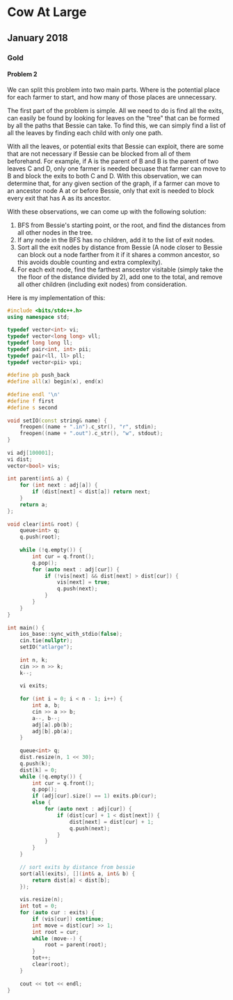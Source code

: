   
# Cow At Large
  
## January 2018
  
### Gold
  
#### Problem 2
  
We can split this problem into two main parts. Where is the potential place for each farmer to start, and how many of those places are unnecessary.
  
The first part of the problem is simple. All we need to do is find all the exits, can easily be found by looking for leaves on the "tree" that can be formed by all the paths that Bessie can take. To find this, we can simply find a list of all the leaves by finding each child with only one path.
  
With all the leaves, or potential exits that Bessie can exploit, there are some that are not necessary if Bessie can be blocked from all of them beforehand. For example, if A is the parent of B and B is the parent of two leaves C and D, only one farmer is needed becuase that farmer can move to B and block the exits to both C and D. With this observation, we can determine that, for any given section of the graph, if a farmer can move to an ancestor node A at or before Bessie, only that exit is needed to block every exit that has A as its ancestor.
  
With these observations, we can come up with the following solution:
  
1. BFS from Bessie's starting point, or the root, and find the distances from all other nodes in the tree.
2. If any node in the BFS has no children, add it to the list of exit nodes.
3. Sort all the exit nodes by distance from Bessie (A node closer to Bessie can block out a node farther from it if it shares a common ancestor, so this avoids double counting and extra complexity).
4. For each exit node, find the farthest anscestor visitable (simply take the the floor of the distance divided by 2), add one to the total, and remove all other children (including exit nodes) from consideration.
  
Here is my implementation of this:
  
```cpp
#include <bits/stdc++.h>
using namespace std;
  
typedef vector<int> vi;
typedef vector<long long> vll;
typedef long long ll;
typedef pair<int, int> pii;
typedef pair<ll, ll> pll;
typedef vector<pii> vpi;
  
#define pb push_back
#define all(x) begin(x), end(x)
  
#define endl '\n'
#define f first
#define s second
  
void setIO(const string& name) {
    freopen((name + ".in").c_str(), "r", stdin);
    freopen((name + ".out").c_str(), "w", stdout);
}
  
vi adj[100001];
vi dist;
vector<bool> vis;
  
int parent(int& a) {
    for (int next : adj[a]) {
        if (dist[next] < dist[a]) return next;
    }
    return a;
};
  
void clear(int& root) {
    queue<int> q;
    q.push(root);
  
    while (!q.empty()) {
        int cur = q.front();
        q.pop();
        for (auto next : adj[cur]) {
            if (!vis[next] && dist[next] > dist[cur]) {
                vis[next] = true;
                q.push(next);
            }
        }
    }
}
  
int main() {
    ios_base::sync_with_stdio(false);
    cin.tie(nullptr);
    setIO("atlarge");
  
    int n, k;
    cin >> n >> k;
    k--;
  
    vi exits;
  
    for (int i = 0; i < n - 1; i++) {
        int a, b;
        cin >> a >> b;
        a--, b--;
        adj[a].pb(b);
        adj[b].pb(a);
    }
  
    queue<int> q;
    dist.resize(n, 1 << 30);
    q.push(k);
    dist[k] = 0;
    while (!q.empty()) {
        int cur = q.front();
        q.pop();
        if (adj[cur].size() == 1) exits.pb(cur);
        else {
            for (auto next : adj[cur]) {
                if (dist[cur] + 1 < dist[next]) {
                    dist[next] = dist[cur] + 1;
                    q.push(next);
                }
            }
        }
    }
  
    // sort exits by distance from bessie
    sort(all(exits), [](int& a, int& b) {
        return dist[a] < dist[b];
    });
  
    vis.resize(n);
    int tot = 0;
    for (auto cur : exits) {
        if (vis[cur]) continue;
        int move = dist[cur] >> 1;
        int root = cur;
        while (move--) {
            root = parent(root);
        }
        tot++;
        clear(root);  
    }
  
    cout << tot << endl;
}
```  
  